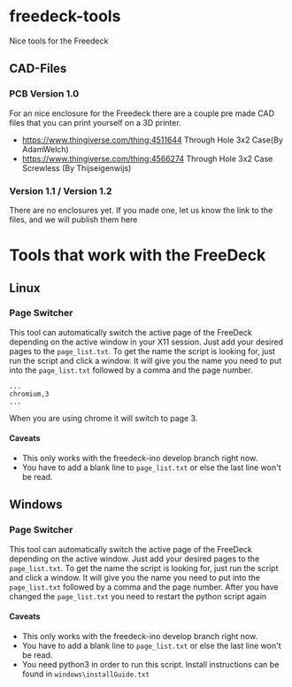 # freedeck-tools
Nice tools for the Freedeck

## CAD-Files 
### PCB Version 1.0
For an nice enclosure for the Freedeck there are a couple pre made CAD files that you can print yourself on a 3D printer.
- https://www.thingiverse.com/thing:4511644 Through Hole 3x2 Case(By AdamWelch)
- https://www.thingiverse.com/thing:4566274 Through Hole 3x2 Case Screwless (By Thijseigenwijs)

### Version 1.1 / Version 1.2
There are no enclosures yet. If you made one, let us know the link to the files, and we will publish them here


# Tools that work with the FreeDeck

## Linux

### Page Switcher

This tool can automatically switch the active page of the FreeDeck depending on the active window in your X11 session.
Just add your desired pages to the `page_list.txt`. To get the name the script is looking for, just run the script and click a window. It will give you the name you need to put into the `page_list.txt` followed by a comma and the page number.

```
...
chromium,3
...
```
When you are using chrome it will switch to page 3.

#### Caveats
- This only works with the freedeck-ino develop branch right now.
- You have to add a blank line to `page_list.txt` or else the last line won't be read.

## Windows

### Page Switcher

This tool can automatically switch the active page of the FreeDeck depending on the active window. Just add your desired pages to the `page_list.txt`. To get the name the script is looking for, just run the script and click a window. It will give you the name you need to put into the `page_list.txt` followed by a comma and the page number. After you have changed the `page_list.txt` you need to restart the python script again


#### Caveats
- This only works with the freedeck-ino develop branch right now.
- You have to add a blank line to `page_list.txt` or else the last line won't be read.
- You need python3 in order to run this script. Install instructions can be found in `windows\installGuide.txt`